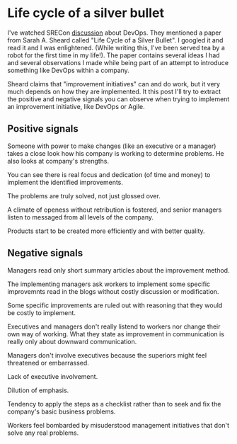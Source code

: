 # Life cycle of a silver bullet

I've watched SRECon [discussion](https://www.youtube.com/watch?v=pV3ArFwsfXA)
about DevOps. They mentioned a paper from Sarah A. Sheard called "Life Cycle of
a Silver Bullet". I googled it and read it and I was enlightened. (While writing
this, I've been served tea by a robot for the first time in my life!). The paper
contains several ideas I had and several observations I made while being part of
an attempt to introduce something like DevOps within a company.

Sheard claims that "improvement initiatives" can and do work, but it very much
depends on how they are implemented. It this post I'll try to extract the
positive and negative signals you can observe when trying to implement an
improvement initiative, like DevOps or Agile.

## Positive signals

Someone with power to make changes (like an executive or a manager) takes a
close look how his company is working to determine problems. He also looks at
company's strengths.

You can see there is real focus and dedication (of time and money) to implement
the identified improvements.

The problems are truly solved, not just glossed over.

A climate of openess without retribution is fostered, and senior managers listen
to messaged from all levels of the company.

Products start to be created more efficiently and with better quality.

## Negative signals

Managers read only short summary articles about the improvement method.

The implementing managers ask workers to implement some specific improvemnts
read in the blogs without costly discussion or modification.

Some specific improvements are ruled out with reasoning that they would be
costly to implement.

Executives and managers don't really listend to workers nor change their own way
of working. What they state as improvement in communication is really only about
downward communication.

Managers don't involve executives because the superiors might feel threatened or
embarrassed.

Lack of executive involvement.

Dilution of emphasis.

Tendency to apply the steps as a checklist rather than to seek and fix the
company's basic business problems.

Workers feel bombarded by misuderstood management initiatives that don't solve
any real problems.
